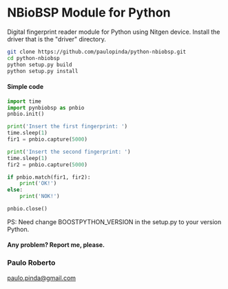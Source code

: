 # NBioBSP Module for Python

Digital fingerprint reader module for Python using Nitgen device.
Install the driver that is the "driver" directory.

```bash
git clone https://github.com/paulopinda/python-nbiobsp.git
cd python-nbiobsp
python setup.py build
python setup.py install
```
#### Simple code

```python
import time
import pynbiobsp as pnbio
pnbio.init()

print('Insert the first fingerprint: ')
time.sleep(1)
fir1 = pnbio.capture(5000)

print('Insert the second fingerprint: ')
time.sleep(1)
fir2 = pnbio.capture(5000)

if pnbio.match(fir1, fir2):
    print('OK!')
else:
    print('NOK!')

pnbio.close()
```

PS: Need change BOOSTPYTHON_VERSION in the setup.py to your version Python.

#### Any problem? Report me, please.
### Paulo Roberto
paulo.pinda@gmail.com
